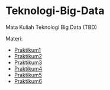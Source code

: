 # Teknologi-Big-Data
Mata Kuliah Teknologi Big Data (TBD)

Materi:
- [Praktikum1](/Praktikum1)
- [Praktikum2](/Praktikum2)
- [Praktikum3](/Praktikum3)
- [Praktikum4](/Praktikum4)
- [Praktikum5](/Praktikum5)
- [Praktikum6](/Praktikum6)
